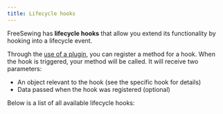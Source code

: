 ```yaml
---
title: Lifecycle hooks
---
```


FreeSewing has **lifecycle hooks** that allow you extend its functionality by
hooking into a lifecycle event.

Through the [use of a plugin](/guides/plugins/hooks), you can register a method
for a hook. When the hook is triggered, your method will be called. It will
receive two parameters:

- An object relevant to the hook (see the specific hook for details)
- Data passed when the hook was registered (optional)

Below is a list of all available lifecycle hooks:

<ReadMore />


